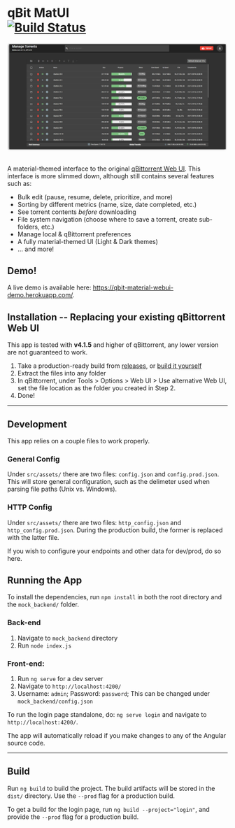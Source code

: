 # qBit MatUI <br/>[![Build Status](https://travis-ci.org/bill-ahmed/qbit-material-WebUI.svg?branch=master)](https://travis-ci.org/bill-ahmed/qbit-material-WebUI)

<img src="builds/images/home_page_dark_shadow.jpg" alt="Home Page"/>

<br/>
<br/>

A material-themed interface to the original [qBittorrent Web UI](https://github.com/qbittorrent/qBittorrent). This interface is more slimmed down, although still contains several features such as:

* Bulk edit (pause, resume, delete, prioritize, and more)
* Sorting by different metrics (name, size, date completed, etc.)
* See torrent contents _before_ downloading
* File system navigation (choose where to save a torrent, create sub-folders, etc.)
* Manage local & qBittorrent preferences
* A fully material-themed UI (Light & Dark themes)
* ... and more!

## Demo!
A live demo is available here: https://qbit-material-webui-demo.herokuapp.com/.

## Installation -- Replacing your existing qBittorrent Web UI
This app is tested with **v4.1.5** and higher of qBittorrent, any lower version are not guaranteed to work.

1. Take a production-ready build from [releases](https://github.com/bill-ahmed/qbit-material-WebUI/releases), or [build it yourself](#build)
2. Extract the files into any folder
3. In qBittorrent, under Tools > Options > Web UI > Use alternative Web UI, set the file location as the folder you created in Step 2.
4. Done!

-----

## Development
This app relies on a couple files to work properly.

### General Config
Under `src/assets/` there are two files: `config.json` and `config.prod.json`. This will store general configuration, such as the delimeter used when parsing file paths (Unix vs. Windows).

### HTTP Config
Under `src/assets/` there are two files: `http_config.json` and `http_config.prod.json`. During the production build, the former is replaced with the latter file. 

If you wish to configure your endpoints and other data for dev/prod, do so here.

## Running the App
To install the dependencies, run `npm install` in both the root directory and the `mock_backend/` folder.

### Back-end
1. Navigate to `mock_backend` directory
2. Run `node index.js`

### Front-end:
1. Run `ng serve` for a dev server
2. Navigate to `http://localhost:4200/`
3. Username: `admin`; Password: `password`; This can be changed under `mock_backend/config.json`

To run the login page standalone, do: `ng serve login` and navigate to `http://localhost:4200/`.

The app will automatically reload if you make changes to any of the Angular source code.

-----

## Build

Run `ng build` to build the project. The build artifacts will be stored in the `dist/` directory. Use the `--prod` flag for a production build. 

To get a build for the login page, run `ng build --project="login"`, and provide the `--prod` flag for a production build.
